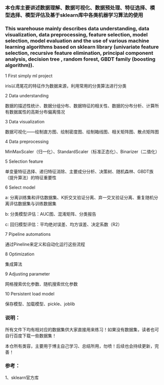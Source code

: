 ### 本仓库主要讲述数据理解、数据可视化、数据预处理、特征选择、模型选择、模型评估及基于sklearn库中各类机器学习算法的使用
### This warehouse mainly describes data understanding, data visualization, data preprocessing, feature selection, model selection, model evaluation and the use of various machine learning algorithms based on sklearn library (univariate feature selection, recursive feature elimination, principal component analysis, decision tree , random forest, GBDT family (boosting algorithm)).

1 First simply ml project

iris以鸢尾花的特征作为数据来源，利用常用的分类算法进行分类

2 Data understanding

数据的描述性统计、数据分组分布、数据特征的相关性、数据的分布分析、计算所有数据属性的高斯分布偏离情况

3 Data visualization

数据可视化——绘制直方图、绘制密度图、绘制箱线图、相关矩阵图、散点矩阵图

4 Data preprocessing

MinMaxScaler（归一化）、StandardScaler（标准正态化）、Binarizer（二值化）

5 Selection feature

单变量特征选择、递归特征消除、主要成分分析、决策树、随机森林、GBDT族（提升算法）的特征重要性

6 Select model

a: 分离训练集和评估数据集、K折交叉验证分离、弃一交叉验证分离、重复随机分离评估数据集与训练数据集

b: 分类模型评估：AUC图、混淆矩阵、分类报告

c: 回归模型评估：平均绝对误差、均方误差、决定系数（R2）

7 Pipeline automations

通过Pineline来定义和自动化运行这些流程

8 Optimization 

集成算法

9 Adjusting parameter

网格搜索优化参数、随机搜索优化参数

10 Persistent load model

保存模型、加载模型、pickle、joblib

### 说明：

所有文件下均有相对应的数据集供大家直接用来练习！如果没有数据集，读者也可自行百度下载一些数据集！

本仓所有类容，主要用于博主自己学习、总结所用，勿喷！后续也会持续更新，完善！

### 参考：

1、sklearn官方库
